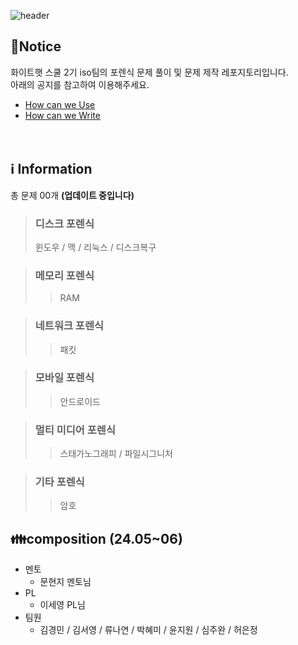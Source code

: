 ![header](https://capsule-render.vercel.app/api?type=venom&color=auto&desc=WHS%20School2_Iso%20team&text=Forensic%20GitHub%20&fontSize=35&height=250&fontColor=black)

## 📃Notice
화이트햇 스쿨 2기 iso팀의 포렌식 문제 풀이 및 문제 제작 레포지토리입니다.
<br>아래의 공지를 참고하여 이용해주세요.
* [How can we Use](https://github.com/01star01ek/whs2_iso_ForensicWriteUp/discussions/1#discussion-6627526)
* [How can we Write](https://github.com/01star01ek/whs2_iso_ForensicWriteUp/discussions/3)

ㅤㅤ
## ℹ️ Information 
총 문제 00개 **(업데이트 중입니다)**
> ### 디스크 포렌식 
> 윈도우 / 맥 / 리눅스 / 디스크복구

> ### 메모리 포렌식 
> > RAM

> ### 네트워크 포렌식 
> > 패킷

> ### 모바일 포렌식 
> > 안드로이드

> ### 멀티 미디어 포렌식 
> > 스태가노그래피 / 파일시그니처

> ### 기타 포렌식 
> > 암호
ㅤ
## 👪composition (24.05~06)
* 멘토
  - 문현지 멘토님
* PL
  - 이세영 PL님 
* 팀원
  - 김경민 / 김서영 / 류나연 / 박혜미 / 윤지원 / 심주완 / 허은정

